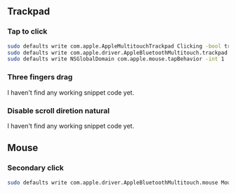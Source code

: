 ## Trackpad

### Tap to click
```bash
sudo defaults write com.apple.AppleMultitouchTrackpad Clicking -bool true
sudo defaults write com.apple.driver.AppleBluetoothMultitouch.trackpad Clicking -bool true
sudo defaults write NSGlobalDomain com.apple.mouse.tapBehavior -int 1
```

### Three fingers drag
I haven't find any working snippet code yet.

### Disable scroll diretion natural
I haven't find any working snippet code yet.

## Mouse

### Secondary click
```bash
sudo defaults write com.apple.driver.AppleBluetoothMultitouch.mouse MouseButtonMode TwoButton
```
